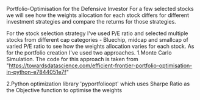 Portfolio-Optimisation for the Defensive Investor
For a few selected stocks we will see how the weights allocation for each stock differs for different investment strategies and compare the returns for those strategies.

For the stock selection strategy I've used P/E ratio and selected multiple stocks from different cap categories - Bluechip, midcap and smallcap of varied P/E ratio to see how the weights allocation varies for each stock.
As for the portfolio creation I've used two approaches.
1.Monte Carlo Simulation. The code for this approach is taken from "https://towardsdatascience.com/efficient-frontier-portfolio-optimisation-in-python-e7844051e7f"

2.Python optimization library 'pyportfolioopt' which uses Sharpe Ratio as the Objective function to optimise the weights
